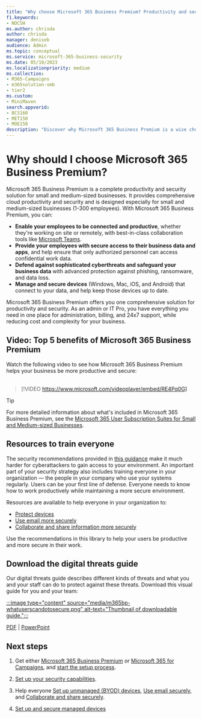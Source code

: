 ```yaml
---
title: "Why choose Microsoft 365 Business Premium? Productivity and security"
f1.keywords:
- NOCSH
ms.author: chrisda
author: chrisda
manager: deniseb
audience: Admin
ms.topic: conceptual
ms.service: microsoft-365-business-security
ms.date: 05/10/2023
ms.localizationpriority: medium
ms.collection:
- M365-Campaigns
- m365solution-smb
- tier2
ms.custom:
- MiniMaven
search.appverid:
- BCS160
- MET150
- MOE150
description: "Discover why Microsoft 365 Business Premium is a wise choice for small and medium sized businesses. Learn how it helps you run your business more securely with productivity and security."
---
```


# Why should I choose Microsoft 365 Business Premium?

Microsoft 365 Business Premium is a complete productivity and security solution for small and medium-sized businesses. It provides comprehensive cloud productivity and security and is designed especially for small and medium-sized businesses (1-300 employees). With Microsoft 365 Business Premium, you can:

- **Enable your employees to be connected and productive**, whether they're working on site or remotely, with best-in-class collaboration tools like [Microsoft Teams](create-teams-for-collaboration.md).
- **Provide your employees with secure access to their business data and apps**, and help ensure that only authorized personnel can access confidential work data.
- **Defend against sophisticated cyberthreats and safeguard your business data** with advanced protection against phishing, ransomware, and data loss.
- **Manage and secure devices** (Windows, Mac, iOS, and Android) that connect to your data, and help keep those devices up to date.

Microsoft 365 Business Premium offers you one comprehensive solution for productivity and security. As an admin or IT Pro, you have everything you need in one place for administration, billing, and 24x7 support, while reducing cost and complexity for your business.

## Video: Top 5 benefits of Microsoft 365 Business Premium

Watch the following video to see how Microsoft 365 Business Premium helps your business be more productive and secure: <br/><br/>

> [!VIDEO https://www.microsoft.com/videoplayer/embed/RE4Pq0G]

> [!TIP]
> For more detailed information about what's included in Microsoft 365 Business Premium, see the [Microsoft 365 User Subscription Suites for Small and Medium-sized Businesses](https://query.prod.cms.rt.microsoft.com/cms/api/am/binary/RWR6bM).

## Resources to train everyone

The security recommendations provided in [this guidance](m365bp-overview.md) make it much harder for cyberattackers to gain access to your environment. An important part of your security strategy also includes training everyone in your organization &mdash; the people in your company who use your systems regularly. Users can be your first line of defense. Everyone needs to know how to work productively while maintaining a more secure environment.

Resources are available to help everyone in your organization to:

- [Protect devices](m365bp-set-up-unmanaged-devices.md)
- [Use email more securely](m365bp-use-email-securely.md)
- [Collaborate and share information more securely](m365bp-collaborate-share-securely.md)

Use the recommendations in this library to help your users be productive and more secure in their work.

## Download the digital threats guide

Our digital threats guide describes different kinds of threats and what you and your staff can do to protect against these threats. Download this visual guide for you and your team:

[:::image type="content" source="media/m365bp-whatuserscandotosecure.png" alt-text="Thumbnail of downloadable guide.":::](https://download.microsoft.com/download/9/1/f/91fa8f24-9953-4f33-9d87-a95624db5e0b/M365BPWhatCanUsersDoToSecure.pdf)

[PDF](https://download.microsoft.com/download/9/1/f/91fa8f24-9953-4f33-9d87-a95624db5e0b/M365BPWhatCanUsersDoToSecure.pdf) | [PowerPoint](https://download.microsoft.com/download/9/1/f/91fa8f24-9953-4f33-9d87-a95624db5e0b/M365BPWhatCanUsersDoToSecure.pptx)

## Next steps

1. Get either [Microsoft 365 Business Premium](m365-business-premium-setup.md) or [Microsoft 365 for Campaigns](m365-campaigns-setup.md), and [start the setup process](m365bp-setup-overview.md).

2. [Set up your security capabilities](m365bp-security-overview.md).

3. Help everyone [Set up unmanaged (BYOD) devices](m365bp-set-up-unmanaged-devices.md), [Use email securely](m365bp-use-email-securely.md), and [Collaborate and share securely](m365bp-collaborate-share-securely.md).

4. [Set up and secure managed devices](m365bp-protect-managed-devices.md)
